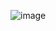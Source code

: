 ![image](https://github.com/osalu/olus_portfolio/assets/145675965/745385ee-531d-48f0-88b5-5dacf2f855ca)


